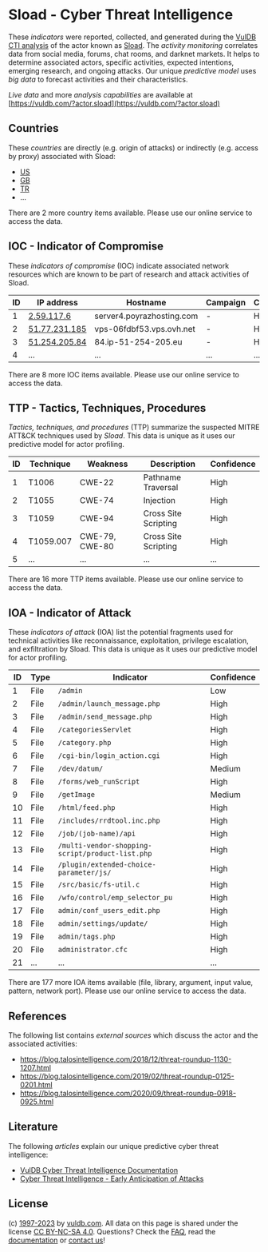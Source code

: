 # Sload - Cyber Threat Intelligence

These _indicators_ were reported, collected, and generated during the [VulDB CTI analysis](https://vuldb.com/?kb.cti) of the actor known as [Sload](https://vuldb.com/?actor.sload). The _activity monitoring_ correlates data from social media, forums, chat rooms, and darknet markets. It helps to determine associated actors, specific activities, expected intentions, emerging research, and ongoing attacks. Our unique _predictive model_ uses _big data_ to forecast activities and their characteristics.

_Live data_ and more _analysis capabilities_ are available at [https://vuldb.com/?actor.sload](https://vuldb.com/?actor.sload)

## Countries

These _countries_ are directly (e.g. origin of attacks) or indirectly (e.g. access by proxy) associated with Sload:

* [US](https://vuldb.com/?country.us)
* [GB](https://vuldb.com/?country.gb)
* [TR](https://vuldb.com/?country.tr)
* ...

There are 2 more country items available. Please use our online service to access the data.

## IOC - Indicator of Compromise

These _indicators of compromise_ (IOC) indicate associated network resources which are known to be part of research and attack activities of Sload.

ID | IP address | Hostname | Campaign | Confidence
-- | ---------- | -------- | -------- | ----------
1 | [2.59.117.6](https://vuldb.com/?ip.2.59.117.6) | server4.poyrazhosting.com | - | High
2 | [51.77.231.185](https://vuldb.com/?ip.51.77.231.185) | vps-06fdbf53.vps.ovh.net | - | High
3 | [51.254.205.84](https://vuldb.com/?ip.51.254.205.84) | 84.ip-51-254-205.eu | - | High
4 | ... | ... | ... | ...

There are 8 more IOC items available. Please use our online service to access the data.

## TTP - Tactics, Techniques, Procedures

_Tactics, techniques, and procedures_ (TTP) summarize the suspected MITRE ATT&CK techniques used by _Sload_. This data is unique as it uses our predictive model for actor profiling.

ID | Technique | Weakness | Description | Confidence
-- | --------- | -------- | ----------- | ----------
1 | T1006 | CWE-22 | Pathname Traversal | High
2 | T1055 | CWE-74 | Injection | High
3 | T1059 | CWE-94 | Cross Site Scripting | High
4 | T1059.007 | CWE-79, CWE-80 | Cross Site Scripting | High
5 | ... | ... | ... | ...

There are 16 more TTP items available. Please use our online service to access the data.

## IOA - Indicator of Attack

These _indicators of attack_ (IOA) list the potential fragments used for technical activities like reconnaissance, exploitation, privilege escalation, and exfiltration by Sload. This data is unique as it uses our predictive model for actor profiling.

ID | Type | Indicator | Confidence
-- | ---- | --------- | ----------
1 | File | `/admin` | Low
2 | File | `/admin/launch_message.php` | High
3 | File | `/admin/send_message.php` | High
4 | File | `/categoriesServlet` | High
5 | File | `/category.php` | High
6 | File | `/cgi-bin/login_action.cgi` | High
7 | File | `/dev/datum/` | Medium
8 | File | `/forms/web_runScript` | High
9 | File | `/getImage` | Medium
10 | File | `/html/feed.php` | High
11 | File | `/includes/rrdtool.inc.php` | High
12 | File | `/job/(job-name)/api` | High
13 | File | `/multi-vendor-shopping-script/product-list.php` | High
14 | File | `/plugin/extended-choice-parameter/js/` | High
15 | File | `/src/basic/fs-util.c` | High
16 | File | `/wfo/control/emp_selector_pu` | High
17 | File | `admin/conf_users_edit.php` | High
18 | File | `admin/settings/update/` | High
19 | File | `admin/tags.php` | High
20 | File | `administrator.cfc` | High
21 | ... | ... | ...

There are 177 more IOA items available (file, library, argument, input value, pattern, network port). Please use our online service to access the data.

## References

The following list contains _external sources_ which discuss the actor and the associated activities:

* https://blog.talosintelligence.com/2018/12/threat-roundup-1130-1207.html
* https://blog.talosintelligence.com/2019/02/threat-roundup-0125-0201.html
* https://blog.talosintelligence.com/2020/09/threat-roundup-0918-0925.html

## Literature

The following _articles_ explain our unique predictive cyber threat intelligence:

* [VulDB Cyber Threat Intelligence Documentation](https://vuldb.com/?kb.cti)
* [Cyber Threat Intelligence - Early Anticipation of Attacks](https://www.scip.ch/en/?labs.20201022)

## License

(c) [1997-2023](https://vuldb.com/?kb.changelog) by [vuldb.com](https://vuldb.com/?kb.about). All data on this page is shared under the license [CC BY-NC-SA 4.0](https://creativecommons.org/licenses/by-nc-sa/4.0/). Questions? Check the [FAQ](https://vuldb.com/?kb.faq), read the [documentation](https://vuldb.com/?kb) or [contact us](https://vuldb.com/?contact)!
